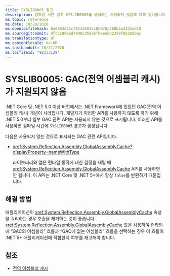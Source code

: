 ```yaml
---
title: SYSLIB0005 경고
description: 컴파일 시간 경고 SYSLIB0005를 생성하는 사용되지 않음에 대해 알아봅니다.
ms.topic: reference
ms.date: 10/20/2020
ms.openlocfilehash: 8a9893d81c781335014c8b970c460b5a4241ed18
ms.sourcegitcommit: dfcbc096ad7908cd58a5f0aeabd2256f05266bac
ms.translationtype: HT
ms.contentlocale: ko-KR
ms.lasthandoff: 10/21/2020
ms.locfileid: "92333129"
---
```

# <a name="syslib0005-the-global-assembly-cache-gac-is-not-supported"></a>SYSLIB0005: GAC(전역 어셈블리 캐시)가 지원되지 않음

.NET Core 및 .NET 5.0 이상 버전에서는 .NET Framework에 있었던 GAC(전역 어셈블리 캐시) 개념이 사라집니다. 개발자가 이러한 API를 사용하지 않도록 하기 위해 .NET 5.0부터 일부 GAC 관련 API는 사용되지 않는 것으로 표시됩니다. 이러한 API를 사용하면 컴파일 시간에 `SYSLIB0005` 경고가 생성됩니다.

다음은 사용되지 않는 것으로 표시되는 GAC 관련 API입니다.

- <xref:System.Reflection.Assembly.GlobalAssemblyCache?displayProperty=nameWithType>

  라이브러리와 앱은 런타임 동작에 대한 결정을 내릴 때 <xref:System.Reflection.Assembly.GlobalAssemblyCache> API를 사용하면 안 됩니다. 이 API는 .NET Core 및 .NET 5+에서 항상 `false`를 반환하기 때문입니다.

## <a name="workaround"></a>해결 방법

애플리케이션이 <xref:System.Reflection.Assembly.GlobalAssemblyCache> 속성을 쿼리하는 경우 호출을 제거하는 것이 좋습니다. <xref:System.Reflection.Assembly.GlobalAssemblyCache> 값을 사용하여 런타임에 “GAC의 어셈블리” 흐름과 “GAC에 없는 어셈블리” 흐름을 선택하는 경우 이 흐름이 .NET 5+ 애플리케이션에 적합한지 여부를 재고해야 합니다.

## <a name="see-also"></a>참조

- [전역 어셈블리 캐시](../../framework/app-domains/gac.md)
